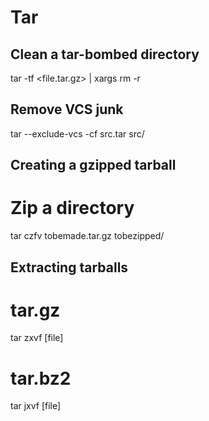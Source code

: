# Tar
Clean a tar-bombed directory
----------------------------



  tar -tf <file.tar.gz> | xargs rm -r

Remove VCS junk
---------------



  tar --exclude-vcs -cf src.tar src/

Creating a gzipped tarball
--------------------------



  # Zip a directory
  tar czfv tobemade.tar.gz tobezipped/

Extracting tarballs
-------------------



  # tar.gz
  tar zxvf [file]

  # tar.bz2
  tar jxvf [file]


